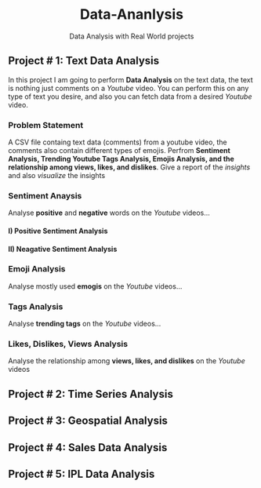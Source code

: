 <div align="center">
  
# Data-Ananlysis
Data Analysis with Real World projects
</div>

## Project # 1: Text Data Analysis
In this project I am going to perform **Data Analysis** on the text data, the text is nothing just comments on a *Youtube* video.
You can perform this on any type of text you desire, and also you can fetch data from a desired *Youtube* video.
### Problem Statement
A CSV file containg text data (comments) from a youtube video, the comments also contain different types of emojis.
Perfrom **Sentiment Analysis, Trending Youtube Tags Analysis, Emojis Analysis, and the relationship among views, likes, and dislikes**. Give a report of the *insights* and also *visualize* the insights   
### Sentiment Anaysis
Analyse **positive** and **negative** words on the *Youtube* videos...
#### I) Positive Sentiment Analysis
#### II) Neagative Sentiment Analysis
### Emoji Analysis
Analyse mostly used **emogis** on the *Youtube* videos...
### Tags Analysis
Analyse **trending tags** on the *Youtube* videos...
### Likes, Dislikes, Views Analysis
Analyse the relationship among **views, likes, and dislikes** on the *Youtube* videos

## Project # 2: Time Series Analysis

## Project # 3: Geospatial Analysis

## Project # 4: Sales Data Analysis

## Project # 5: IPL Data Analysis
